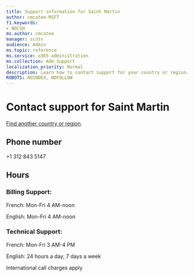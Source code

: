 ```yaml
---                                
title: Support information for Saint Martin
author: cmcatee-MSFT
f1.keywords:
- NOCSH
ms.author: cmcatee
manager: scotv
audience: Admin
ms.topic: reference
ms.service: o365-administration
ms.collection: Adm_Support
localization_priority: Normal
description: Learn how to contact support for your country or region.
ROBOTS: NOINDEX, NOFOLLOW
---
```


# Contact support for Saint Martin

[Find another country or region](../../business-video/get-help-support.md).

## Phone number
+1 312 843 5147

## Hours
### Billing Support:

French: Mon-Fri 4 AM-noon

English: Mon-Fri 4 AM-noon

### Technical Support:

French: Mon-Fri 3 AM-4 PM

English: 24 hours a day, 7 days a week

International call charges apply
